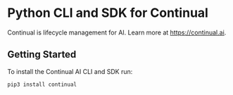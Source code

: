 # Python CLI and SDK for Continual

Continual is lifecycle management for AI. Learn more at https://continual.ai.

## Getting Started

To install the Continual AI CLI and SDK run:

```
pip3 install continual
```
